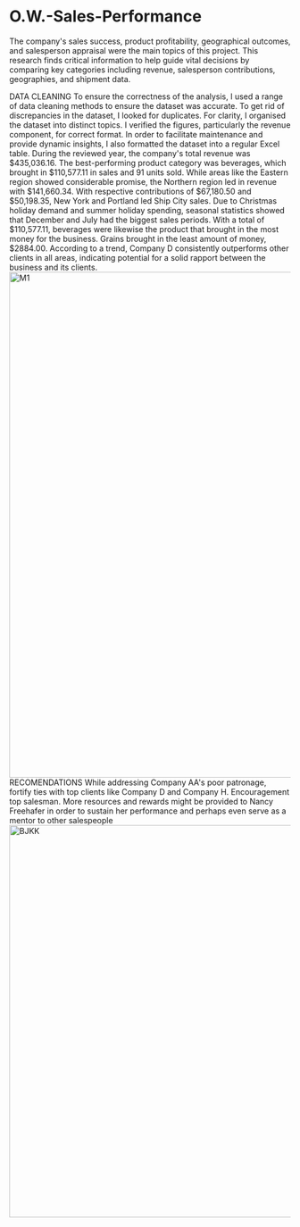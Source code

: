 # O.W.-Sales-Performance
The company's sales success, product profitability, geographical outcomes, and salesperson appraisal were the main topics of this project. This research finds critical information to help guide vital decisions by comparing key categories including revenue, salesperson contributions, geographies, and shipment data.

DATA CLEANING To ensure the correctness of the analysis, I used a range of data cleaning methods to ensure the dataset was accurate. To get rid of discrepancies in the dataset, I looked for duplicates. For clarity, I organised the dataset into distinct topics. I verified the figures, particularly the revenue component, for correct format. In order to facilitate maintenance and provide dynamic insights, I also formatted the dataset into a regular Excel table.
 During the reviewed year, the company's total revenue was $435,036.16. The best-performing product category was beverages, which brought in $110,577.11 in sales and 91 units sold. While areas like the Eastern region showed considerable promise, the Northern region led in revenue with $141,660.34. With respective contributions of $67,180.50 and $50,198.35, New York and Portland led Ship City sales. Due to Christmas holiday demand and summer holiday spending, seasonal statistics showed that December and July had the biggest sales periods. With a total of $110,577.11, beverages were likewise the product that brought in the most money for the business. Grains brought in the least amount of money, $2884.00. According to a trend, Company D consistently outperforms other clients in all areas, indicating potential for a solid rapport between the business and its clients.
<img width="906" alt="M1" src="https://github.com/user-attachments/assets/ef35c1d7-b56e-441f-b9fa-df58692e0c9f" />
RECOMENDATIONS While addressing Company AA's poor patronage, fortify ties with top clients like Company D and Company H. Encouragement top salesman. More resources and rewards might be provided to Nancy Freehafer in order to sustain her performance and perhaps even serve as a mentor to other salespeople
<img width="703" alt="BJKK" src="https://github.com/user-attachments/assets/c6000173-9eff-4f42-a9e9-a2536f70034b" />
